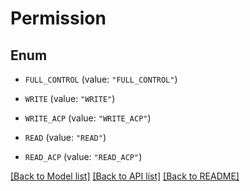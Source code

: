 # Permission

## Enum


* `FULL_CONTROL` (value: `"FULL_CONTROL"`)

* `WRITE` (value: `"WRITE"`)

* `WRITE_ACP` (value: `"WRITE_ACP"`)

* `READ` (value: `"READ"`)

* `READ_ACP` (value: `"READ_ACP"`)


[[Back to Model list]](../README.md#documentation-for-models) [[Back to API list]](../README.md#documentation-for-api-endpoints) [[Back to README]](../README.md)


